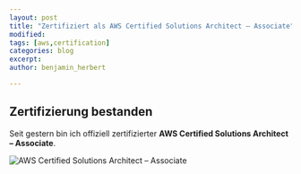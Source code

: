 ```yaml
---
layout: post
title: "Zertifiziert als AWS Certified Solutions Architect – Associate"
modified:
tags: [aws,certification]
categories: blog
excerpt:
author: benjamin_herbert

---
```


## Zertifizierung bestanden

Seit gestern bin ich offiziell zertifizierter **AWS Certified Solutions Architect – Associate**.

<div>
 <img src="asserts/Solutions-Architect-Associate.png" alt="AWS Certified Solutions Architect – Associate"/>
</div>
